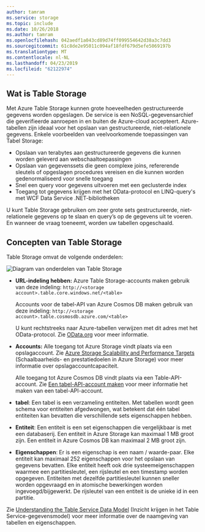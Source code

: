 ```yaml
---
author: tamram
ms.service: storage
ms.topic: include
ms.date: 10/26/2018
ms.author: tamram
ms.openlocfilehash: 042aedf1a043cd89d74ff099554642d38a3c7dd3
ms.sourcegitcommit: 61c8de2e95011c094af18fdf679d5efe5069197b
ms.translationtype: MT
ms.contentlocale: nl-NL
ms.lasthandoff: 04/23/2019
ms.locfileid: "62122974"
---
```

## <a name="what-is-table-storage"></a>Wat is Table Storage
Met Azure Table Storage kunnen grote hoeveelheden gestructureerde gegevens worden opgeslagen. De service is een NoSQL-gegevensarchief die geverifieerde aanroepen in en buiten de Azure-cloud accepteert. Azure-tabellen zijn ideaal voor het opslaan van gestructureerde, niet-relationele gegevens. Enkele voorbeelden van veelvoorkomende toepassingen van Tabel Storage:

* Opslaan van terabytes aan gestructureerde gegevens die kunnen worden geleverd aan webschaaltoepassingen
* Opslaan van gegevenssets die geen complexe joins, refererende sleutels of opgeslagen procedures vereisen en die kunnen worden gedenormaliseerd voor snelle toegang
* Snel een query voor gegevens uitvoeren met een geclusterde index
* Toegang tot gegevens krijgen met het OData-protocol en LINQ-query's met WCF Data Service .NET-bibliotheken

U kunt Table Storage gebruiken om zeer grote sets gestructureerde, niet-relationele gegevens op te slaan en query’s op de gegevens uit te voeren. En wanneer de vraag toeneemt, worden uw tabellen opgeschaald.

## <a name="table-storage-concepts"></a>Concepten van Table Storage
Table Storage omvat de volgende onderdelen:

![Diagram van onderdelen van Table Storage][Table1]

* **URL-indeling hebben:** Azure Table Storage-accounts maken gebruik van deze indeling: `http://<storage account>.table.core.windows.net/<table>`

  Accounts voor de tabel-API van Azure Cosmos DB maken gebruik van deze indeling: `http://<storage account>.table.cosmosdb.azure.com/<table>`  

  U kunt rechtstreeks naar Azure-tabellen verwijzen met dit adres met het OData-protocol. Zie [OData.org][OData.org] voor meer informatie.
* **Accounts:** Alle toegang tot Azure Storage vindt plaats via een opslagaccount. Zie [Azure Storage Scalability and Performance Targets](../articles/storage/common/storage-scalability-targets.md) (Schaalbaarheids- en prestatiedoelen in Azure Storage) voor meer informatie over opslagaccountcapaciteit. 

    Alle toegang tot Azure Cosmos DB vindt plaats via een Table-API-account. Zie [Een tabel-API-account maken](../articles/cosmos-db/create-table-dotnet.md#create-a-database-account) voor meer informatie het maken van een tabel-API-account.
* **tabel**: Een tabel is een verzameling entiteiten. Met tabellen wordt geen schema voor entiteiten afgedwongen, wat betekent dat één tabel entiteiten kan bevatten die verschillende sets eigenschappen hebben.  
* **Entiteit**: Een entiteit is een set eigenschappen die vergelijkbaar is met een databaserij. Een entiteit in Azure Storage kan maximaal 1 MB groot zijn. Een entiteit in Azure Cosmos DB kan maximaal 2 MB groot zijn.
* **Eigenschappen**: Er is een eigenschap is een naam / waarde-paar. Elke entiteit kan maximaal 252 eigenschappen voor het opslaan van gegevens bevatten. Elke entiteit heeft ook drie systeemeigenschappen waarmee een partitiesleutel, een rijsleutel en een timestamp worden opgegeven. Entiteiten met dezelfde partitiesleutel kunnen sneller worden opgevraagd en in atomische bewerkingen worden ingevoegd/bijgewerkt. De rijsleutel van een entiteit is de unieke id in een partitie.

Zie [Understanding the Table Service Data Model](/rest/api/storageservices/Understanding-the-Table-Service-Data-Model) (Inzicht krijgen in het Table Service-gegevensmodel) voor meer informatie over de naamgeving van tabellen en eigenschappen.

[Table1]: ./media/storage-table-concepts-include/table1.png
[OData.org]: http://www.odata.org/
